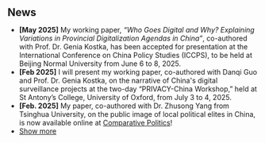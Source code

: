 <h2 style="margin: 60px 0px 10px;">News</h2>

<ul>
<li><strong>[May 2025]</strong> My working paper, <em>“Who Goes Digital and Why? Explaining Variations in Provincial Digitalization Agendas in China”</em>, co-authored with Prof. Dr. Genia Kostka, has been accepted for presentation at the International Conference on China Policy Studies (ICCPS), to be held at Beijing Normal University from June 6 to 8, 2025.</li>
<li><strong>[Feb 2025]</strong> I will present my working paper, co-authored with Danqi Guo and Prof. Dr. Genia Kostka, on the narrative of China's digital surveillance projects at the two-day “PRIVACY-China Workshop,” held at St Antony’s College, University of Oxford, from July 3 to 4, 2025.</li>
<li><strong>[Feb. 2025]</strong> My paper, co-authored with Dr. Zhusong Yang from Tsinghua University, on the public image of local political elites in China, is now available online at <a href="https://doi.org/10.5129/001041525X17380761641486">Comparative Politics</a>!</li>



<li> <a href="javascript:toggle_vis('newsmore')">Show more</a> </li>
<div id="newsmore" style="display:none"> 
  <li><strong>[April. 2025]</strong> My working paper on the power structure and loyalty signaling in China has been accepted for presentation at the <a href="https://www.psa.ac.uk/events/psa-annual-conference">Political Studies Association (PSA)</a>'s annual conference, to be hosted by the University of Birmingham and Aston University from April 14–16, 2025, in the UK!</li>
  <li><strong>[Nov. 2024]</strong> I will present my working paper on the narrative of China's digital surveillance projects at the annual conference of the <a href="https://asienforschung.de/arbeitskreise/asc/">Arbeitskreis Sozialwissenschaftliche Chinaforschung (ASC)</a> in the University of Bonn, Germany.</li>
  <li><strong>[Sep. 2024]</strong> I will present my working paper on the "Digital China" strategy at the annual meeting of the <a href="https://connect.apsanet.org/apsa2024/">American Political Science Association (APSA)</a> in Philadelphia, USA.</li> 
  <li><strong>[August. 2024]</strong> I will present my working paper on the public image of local political elites in China at the <a href="https://ecpr.eu/Events/Event/PaperDetails/74861">European Consortium for Political Research (ECPR)</a> General Conference 2024 in Dublin, Ireland.</li> 
</div>

</ul>
